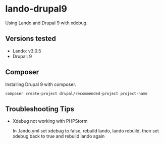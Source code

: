 # lando-drupal9
Using Lando and Drupal 9 with xdebug.

## Versions tested
* Lando: v3.0.5
* Drupal: 9

## Composer
Installing Drupal 9 with composer.

    composer create-project drupal/recommended-project project-name

## Troubleshooting Tips
* Xdebug not working with PHPStorm

    In .lando.yml set xdebug to false, rebuild lando, lando rebuild, then set xdebug back to true and rebuild lando again
